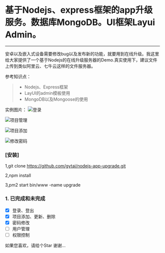 # 基于Nodejs、express框架的app升级服务。数据库MongoDB。UI框架Layui Admin。

------

安卓以及嵌入式设备需要修改bug以及发布新的功能，就要用到在线升级。我这里给大家提供了一个基于Nodejs的在线升级服务器的Demo.真实使用下，建议文件上传到类似阿里云、七牛云这样的文件服务器。

参考知识点：
> * Nodejs、Express框架
> * LayUI的admin模板使用
> * MongoDB以及Mongoose的使用

实例图片：
![登录](https://github.com/gytai/nodejs-app-upgrade/blob/master/login.png)

![项目管理](https://github.com/gytai/nodejs-app-upgrade/blob/master/project.png)

![项目添加](https://github.com/gytai/nodejs-app-upgrade/blob/master/project_add.png)

![修改密码](https://github.com/gytai/nodejs-app-upgrade/blob/master/password_reset.png)

### [安装]
1,git clone https://github.com/gytai/nodejs-app-upgrade.git

2,npm install 

3,pm2 start bin/www -name upgrade

### 1. 已完成和未完成 
- [x] 登录、登出
- [x] 项目添加、更新、删除
- [x] 密码修改
- [ ] 用户管理
- [ ] 权限控制

如果您喜欢，请给个Star 谢谢...
